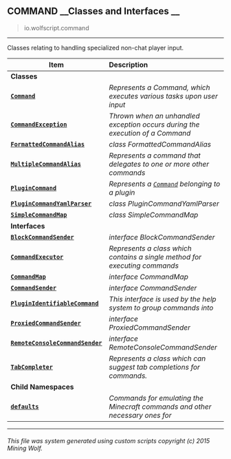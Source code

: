 ## COMMAND __Classes and Interfaces __

>io.wolfscript.command

---

Classes relating to handling specialized non-chat player input.

Item | Description   
--- | :--- 
__Classes__|
__[`Command`](Command.md)__ | _Represents a Command, which executes various tasks upon user input_ 
__[`CommandException`](CommandException.md)__ | _Thrown when an unhandled exception occurs during the execution of a Command_ 
__[`FormattedCommandAlias`](FormattedCommandAlias.md)__ | _class FormattedCommandAlias_ 
__[`MultipleCommandAlias`](MultipleCommandAlias.md)__ | _Represents a command that delegates to one or more other commands_ 
__[`PluginCommand`](PluginCommand.md)__ | _Represents a [`Command`](Command.md) belonging to a plugin_ 
__[`PluginCommandYamlParser`](PluginCommandYamlParser.md)__ | _class PluginCommandYamlParser_ 
__[`SimpleCommandMap`](SimpleCommandMap.md)__ | _class SimpleCommandMap_ 
__Interfaces__|
__[`BlockCommandSender`](BlockCommandSender.md)__ | _interface BlockCommandSender_ 
__[`CommandExecutor`](CommandExecutor.md)__ | _Represents a class which contains a single method for executing commands_ 
__[`CommandMap`](CommandMap.md)__ | _interface CommandMap_ 
__[`CommandSender`](CommandSender.md)__ | _interface CommandSender_ 
__[`PluginIdentifiableCommand`](PluginIdentifiableCommand.md)__ | _This interface is used by the help system to group commands into_ 
__[`ProxiedCommandSender`](ProxiedCommandSender.md)__ | _interface ProxiedCommandSender_ 
__[`RemoteConsoleCommandSender`](RemoteConsoleCommandSender.md)__ | _interface RemoteConsoleCommandSender_ 
__[`TabCompleter`](TabCompleter.md)__ | _Represents a class which can suggest tab completions for commands._ 
__Child Namespaces__|
__[`defaults`](defaults/0.md)__ | _Commands for emulating the Minecraft commands and other necessary ones for_ 



---



###### This file was system generated using custom scripts copyright (c) 2015 Mining Wolf.
	

